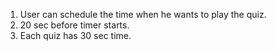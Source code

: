  1. User can schedule the time when he wants to play the quiz.
 2. 20 sec before timer starts.
 3. Each quiz has 30 sec time.
